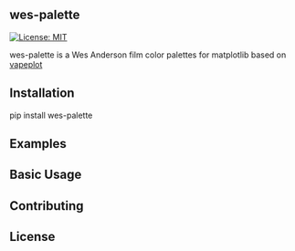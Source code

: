 ## wes-palette
[![License: MIT](https://img.shields.io/badge/License-MIT-yellow.svg)](https://opensource.org/licenses/MIT)

wes-palette is a Wes Anderson film color palettes for matplotlib based on [vapeplot](https://github.com/dantaki/vapeplot)


## Installation
pip install wes-palette

## Examples

## Basic Usage

## Contributing

## License
